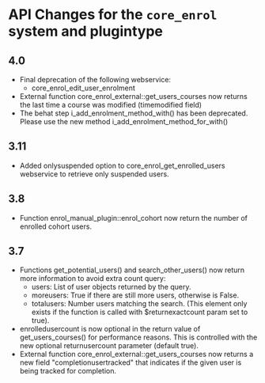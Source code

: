 # API Changes for the `core_enrol` system and plugintype

## 4.0

- Final deprecation of the following webservice:
  - core_enrol_edit_user_enrolment
- External function core_enrol_external::get_users_courses now returns the last time a course was modified (timemodified field)
- The behat step i_add_enrolment_method_with() has been deprecated. Please use the new method i_add_enrolment_method_for_with()

## 3.11

- Added onlysuspended option to core_enrol_get_enrolled_users webservice to retrieve only suspended users.

## 3.8

- Function enrol_manual_plugin::enrol_cohort now return the number of enrolled cohort users.

## 3.7

- Functions get_potential_users() and search_other_users() now return more information to avoid extra count query:
  - users: List of user objects returned by the query.
  - moreusers: True if there are still more users, otherwise is False.
  - totalusers: Number users matching the search. (This element only exists if the function is called with $returnexactcount param set to true).
- enrolledusercount is now optional in the return value of get_users_courses() for performance reasons. This is controlled with the new
  optional returnusercount parameter (default true).
- External function core_enrol_external::get_users_courses now returns a new field "completionusertracked" that indicates if the
  given user is being tracked for completion.
